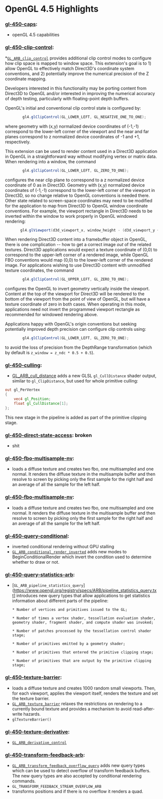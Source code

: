 # OpenGL 4.5 Highlights

### [gl-450-caps](https://github.com/elect86/jogl-samples/blob/master/jogl-samples/src/tests/gl_450/Gl_450_caps.java):

* openGL 4.5 capabilities

### [gl-450-clip-control](https://github.com/elect86/jogl-samples/blob/master/jogl-samples/src/tests/gl_450/Gl_450_clip_control.java):

*[`GL_ARB_clip_control`](https://www.opengl.org/registry/specs/ARB/clip_control.txt) provides additional clip control modes to configure how clip space is mapped to window space.  This extension's goal is to 1) allow OpenGL to effectively match Direct3D's coordinate system
conventions, and 2) potentially improve the numerical precision of the Z coordinate mapping.

Developers interested in this functionality may be porting content from Direct3D to OpenGL and/or interested in improving the numerical accuracy of depth testing, particularly with floating-point depth buffers.

OpenGL's initial and conventional clip control state is configured by:
```java
        gl4.glClipControl(GL_LOWER_LEFT, GL_NEGATIVE_ONE_TO_ONE);
```
where geometry with (x,y) normalized device coordinates of (-1,-1) correspond to the lower-left corner of the viewport and the near and far planes correspond to z normalized device coordinates of -1 and +1, respectively.

This extension can be used to render content used in a Direct3D application in OpenGL in a straightforward way without modifying vertex or matrix data.  When rendering into a window, the command
```java
        gl4.glClipControl(GL_LOWER_LEFT, GL_ZERO_TO_ONE);
```
configures the near clip plane to correspond to a z normalized device coordinate of 0 as in Direct3D.  Geometry with (x,y) normalized device coordinates of (-1,-1) correspond to the lower-left corner of the viewport in Direct3D, so no change relative to OpenGL conventions is needed there. Other state related to screen-space coordinates may need to be modified for the application to map from Direct3D to OpenGL window coordinate conventions.  For example, the viewport rectangle in Direct3D needs to be inverted within the window to work properly in OpenGL windowed rendering:
```java
       gl4.glViewport(d3d_viewport_x, window_height - (d3d_viewport_y + d3d_viewport_height), d3d_viewport_width, d3d_viewport_height);
```
When rendering Direct3D content into a framebuffer object in OpenGL, there is one complication -- how to get a correct image *out* of the related textures.  Direct3D applications would expect a texture coordinate of (0,0) to correspond to the upper-left corner of a rendered image, while OpenGL FBO conventions would map (0,0) to the lower-left corner of the rendered image.  For applications wishing to use Direct3D content with unmodified texture coordinates, the command
```java
        gl4.glClipControl(GL_UPPER_LEFT, GL_ZERO_TO_ONE);
```
configures the OpenGL to invert geometry vertically inside the viewport. Content at the top of the viewport for Direct3D will be rendered to the bottom of the viewport from the point of view of OpenGL, but will have a <t> texture coordinate of zero in both cases.  When operating in this mode, applications need not invert the programmed viewport rectangle as recommended for windowed rendering above.

Applications happy with OpenGL's origin conventions but seeking potentially improved depth precision can configure clip controls using:
```java
        gl4.glClipControl(GL_LOWER_LEFT, GL_ZERO_TO_ONE);
```
to avoid the loss of precision from the DepthRange transformation (which by default is `z_window = z_ndc * 0.5 + 0.5`).

### [gl-450-culling](https://github.com/elect86/jogl-samples/blob/master/jogl-samples/src/tests/gl_450/Gl_450_culling.java):

* [GL_ARB_cull_distance](https://www.opengl.org/registry/specs/ARB/cull_distance.txt) adds a new GLSL `gl_CullDistance` shader output, similar to `gl_ClipDistance`, but used for whole primitive culling:
```glsl
out gl_PerVertex
{
    vec4 gl_Position;
    float gl_CullDistance[1];
};
```
This new stage in the pipeline is added as part of the primitive clipping stage.

### [gl-450-direct-state-access](https://github.com/elect86/jogl-samples/blob/master/jogl-samples/src/tests/gl_450/Gl_450_direct_state_access.java): broken

* shit

### [gl-450-fbo-multisample-nv](https://github.com/elect86/jogl-samples/blob/master/jogl-samples/src/tests/gl_450/Gl_450_fbo_multisample_explicit.java):

* loads a diffuse texture and creates two fbo, one multisampled and one normal. It renders the diffuse texture in the 
multisample buffer and then resolve to screen by picking only the first sample for the right half and an average of all
the sample for the left half.
 
### [gl-450-fbo-multisample-nv](https://github.com/elect86/jogl-samples/blob/master/jogl-samples/src/tests/gl_450/Gl_450_fbo_multisample_explicit.java):

* loads a diffuse texture and creates two fbo, one multisampled and one normal. It renders the diffuse texture in the 
multisample buffer and then resolve to screen by picking only the first sample for the right half and an average of all
the sample for the left half.
 
### [gl-450-query-conditional](https://github.com/elect86/jogl-samples/blob/master/jogl-samples/src/tests/gl_450/Gl_450_query_conditional.java):

* inverted conditional rendering without GPU stalling
* [`GL_ARB_conditional_render_inverted`](https://www.opengl.org/registry/specs/ARB/conditional_render_inverted.txt) adds 
new modes to BeginConditionalRender which invert the condition used to determine whether to draw or not.
 
### [gl-450-query-statistics-arb](https://github.com/elect86/jogl-samples/blob/master/jogl-samples/src/tests/gl_450/Gl_450_query_statistic_arb.java):

* [`GL_ARB_pipeline_statistics_query`](https://www.opengl.org/registry/specs/ARB/pipeline_statistics_query.txt] introduces 
new query types that allow applications to get statistics information about different parts of the pipeline:

      * Number of vertices and primitives issued to the GL;

      * Number of times a vertex shader, tessellation evaluation shader, geometry shader, fragment shader, and compute shader was invoked;

      * Number of patches processed by the tessellation control shader stage;

      * Number of primitives emitted by a geometry shader;

      * Number of primitives that entered the primitive clipping stage;

      * Number of primitives that are output by the primitive clipping stage;

### [gl-450-texture-barrier](https://github.com/elect86/jogl-samples/blob/master/jogl-samples/src/tests/gl_450/Gl_450_texture_barrier.java):

* loads a diffuse texture and creates 1000 random small viewports. Then, for each viewport, applies the viewport itself, 
renders the texture and set the texture barrier.
* [`GL_ARB_texture_barrier`](https://www.opengl.org/registry/specs/ARB/texture_barrier.txt) relaxes the restrictions on 
rendering to a currently bound texture and provides a mechanism to avoid read-after-write hazards.
* `glTextureBarrier()`

### [gl-450-texture-derivative](https://github.com/elect86/jogl-samples/blob/master/jogl-samples/src/tests/gl_450/Gl_450_texture_derivative.java):

* [`GL_ARB_derivative_control`](https://www.opengl.org/registry/specs/ARB/derivative_control.txt)

### [gl-450-transform-feedback-arb](https://github.com/elect86/jogl-samples/blob/master/jogl-samples/src/tests/gl_450/Gl_450_transform_feedback_arb.java):

* [`GL_ARB_transform_feedback_overflow_query`](https://www.opengl.org/registry/specs/ARB/transform_feedback_overflow_query.txt) 
adds new query types which can be used to detect overflow of transform feedback buffers. The new query types are also 
accepted by conditional rendering commands.
* `GL_TRANSFORM_FEEDBACK_STREAM_OVERFLOW_ARB`
* transforms positions and if there is no overflow it renders a quad.